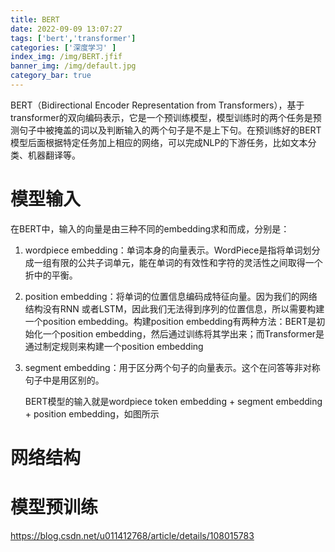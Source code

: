 ```yaml
---
title: BERT
date: 2022-09-09 13:07:27
tags: ['bert','transformer']
categories: ['深度学习' ]
index_img: /img/BERT.jfif
banner_img: /img/default.jpg
category_bar: true
---
```


BERT（Bidirectional Encoder Representation from Transformers），基于transformer的双向编码表示，它是一个预训练模型，模型训练时的两个任务是预测句子中被掩盖的词以及判断输入的两个句子是不是上下句。在预训练好的BERT模型后面根据特定任务加上相应的网络，可以完成NLP的下游任务，比如文本分类、机器翻译等。

# 模型输入

在BERT中，输入的向量是由三种不同的embedding求和而成，分别是：

1. wordpiece embedding：单词本身的向量表示。WordPiece是指将单词划分成一组有限的公共子词单元，能在单词的有效性和字符的灵活性之间取得一个折中的平衡。

2. position embedding：将单词的位置信息编码成特征向量。因为我们的网络结构没有RNN 或者LSTM，因此我们无法得到序列的位置信息，所以需要构建一个position embedding。构建position embedding有两种方法：BERT是初始化一个position embedding，然后通过训练将其学出来；而Transformer是通过制定规则来构建一个position embedding

3. segment embedding：用于区分两个句子的向量表示。这个在问答等非对称句子中是用区别的。

   BERT模型的输入就是wordpiece token embedding + segment embedding + position embedding，如图所示

# 网络结构

# 模型预训练

https://blog.csdn.net/u011412768/article/details/108015783
